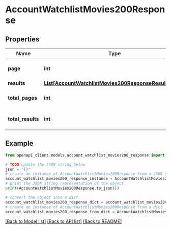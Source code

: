 # AccountWatchlistMovies200Response


## Properties

Name | Type | Description | Notes
------------ | ------------- | ------------- | -------------
**page** | **int** |  | [optional] [default to 0]
**results** | [**List[AccountWatchlistMovies200ResponseResultsInner]**](AccountWatchlistMovies200ResponseResultsInner.md) |  | [optional] 
**total_pages** | **int** |  | [optional] [default to 0]
**total_results** | **int** |  | [optional] [default to 0]

## Example

```python
from openapi_client.models.account_watchlist_movies200_response import AccountWatchlistMovies200Response

# TODO update the JSON string below
json = "{}"
# create an instance of AccountWatchlistMovies200Response from a JSON string
account_watchlist_movies200_response_instance = AccountWatchlistMovies200Response.from_json(json)
# print the JSON string representation of the object
print(AccountWatchlistMovies200Response.to_json())

# convert the object into a dict
account_watchlist_movies200_response_dict = account_watchlist_movies200_response_instance.to_dict()
# create an instance of AccountWatchlistMovies200Response from a dict
account_watchlist_movies200_response_from_dict = AccountWatchlistMovies200Response.from_dict(account_watchlist_movies200_response_dict)
```
[[Back to Model list]](../README.md#documentation-for-models) [[Back to API list]](../README.md#documentation-for-api-endpoints) [[Back to README]](../README.md)


